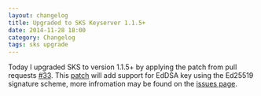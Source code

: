 ```yaml
---
layout: changelog
title: Upgraded to SKS Keyserver 1.1.5+
date: 2014-11-28 18:00
category: Changelog
tags: sks upgrade
---
```


Today I upgraded SKS to version 1.1.5+ by applying the patch from pull requests [#33](https://bitbucket.org/skskeyserver/sks-keyserver/pull-request/33/add-support-for-eddsa-key-using-ed25519/diff). This [patch](https://bitbucket.org/kristianf/sks-keyserver/commits/40280f59d0f503da1326972757168aa42335573f/raw/) will add support for EdDSA key using the Ed25519 signature scheme, more infromation may be found on the [issues page](https://bitbucket.org/skskeyserver/sks-keyserver/issue/31/support-for-eddsa).
